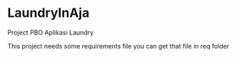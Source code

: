 <h1>LaundryInAja</h1>
Project PBO Aplikasi Laundry

This project needs some requirements file
you can get that file in req folder
